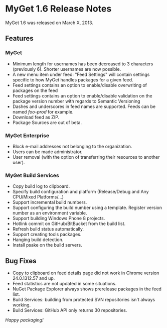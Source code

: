# MyGet 1.6 Release Notes

MyGet 1.6 was released on March X, 2013.

## Features

### MyGet
* Minimum length for usernames has been decreased to 3 characters (previously 6). Shorter usernames are now possible.
* A new menu item under feed: "Feed Settings" will contain settings specific to how MyGet handles packages for a given feed.
* Feed settings contains an option to enable/disable overwriting of packages on the feed
* Feed settings contains an option to enable/disable validation on the package version number with regards to Semantic Versioning
* Dashes and underscores in feed names are supported. Feeds can be named _foo-prod_ for example.
* Download feed as ZIP.
* Package Sources are out of beta.

### MyGet Enterprise
* Block e-mail addresses not belonging to the organization.
* Users can be made administrator.
* User removal (with the option of transferring their resources to another user).

### MyGet Build Services
* Copy build log to clipboard.
* Specify build configuration and platform (Release/Debug and Any CPU/Mixed Platforms/...)
* Support incremental build numbers.
* Support configuring the build number using a template. Register version number as an environment variable.
* Support building Windows Phone 8 projects.
* Hotlink commit on GitHub/BitBucket from the build list.
* Refresh build status automatically.
* Support creating tools packages.
* Hanging build detection.
* Install psake on the build servers.

## Bug Fixes
* Copy to clipboard on feed details page did not work in Chrome version 24.0.1312.57 and up.
* Feed statistics are not updated in some situations.
* NuGet Package Explorer always shows prerelease packages in the feed list.
* Build Services: building from protected SVN repositories isn't always working.
* Build Services: GitHub API only returns 30 repositories.

_Happy packaging!_
